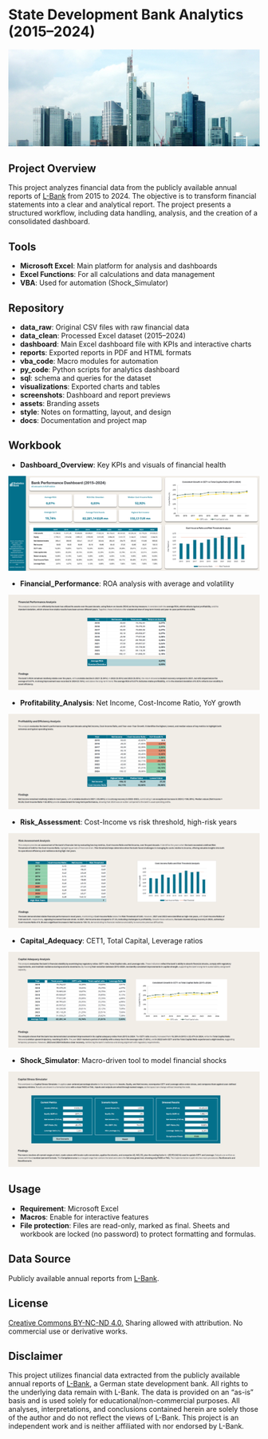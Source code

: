 # State Development Bank Analytics (2015–2024)

![Banner](assets/banner/banner.png)

## Project Overview

This project analyzes financial data from the publicly available annual reports of [L-Bank](https://www.l-bank.info/en/about-l-bank/publications/annual-reports/annual-reports.html?lang=en) from 2015 to 2024. The objective is to transform financial statements into a clear and analytical report. The project presents a structured workflow, including data handling, analysis, and the creation of a consolidated dashboard.

## Tools

- **Microsoft Excel**: Main platform for analysis and dashboards  
- **Excel Functions**: For all calculations and data management  
- **VBA**: Used for automation (Shock_Simulator)  

## Repository

- **data_raw**: Original CSV files with raw financial data  
- **data_clean**: Processed Excel dataset (2015–2024)  
- **dashboard**: Main Excel dashboard file with KPIs and interactive charts  
- **reports**: Exported reports in PDF and HTML formats 
- **vba_code**: Macro modules for automation
- **py_code**: Python scripts for analytics dashboard
- **sql**: schema and queries for the dataset
- **visualizations**: Exported charts and tables  
- **screenshots**: Dashboard and report previews  
- **assets**: Branding assets  
- **style**: Notes on formatting, layout, and design  
- **docs**: Documentation and project map    

## Workbook

- **Dashboard_Overview**: Key KPIs and visuals of financial health  

![Dashboard Overview](screenshots/dashboard_overview.png)

- **Financial_Performance**: ROA analysis with average and volatility  

![Financial Performance](screenshots/financial_performance.png)

- **Profitability_Analysis**: Net Income, Cost-Income Ratio, YoY growth  

![Profitability Analysis](screenshots/profitability_analysis.png)

- **Risk_Assessment**: Cost-Income vs risk threshold, high-risk years  

![Risk Assessment](screenshots/risk_assessment.png)

- **Capital_Adequacy**: CET1, Total Capital, Leverage ratios  

![Capital Adequacy](screenshots/capital_adequacy.png)

- **Shock_Simulator**: Macro-driven tool to model financial shocks  

![Shock Simulator](screenshots/shock_simulator.png)


## Usage

- **Requirement**: Microsoft Excel  
- **Macros**: Enable for interactive features  
- **File protection**: Files are read-only, marked as final. Sheets and workbook are locked (no password) to protect formatting and formulas.  

## Data Source

Publicly available annual reports from [L-Bank](https://www.l-bank.de).  

## License

[Creative Commons BY-NC-ND 4.0.](LICENSE) Sharing allowed with attribution. No commercial use or derivative works.

## Disclaimer

This project utilizes financial data extracted from the publicly available annual reports of [L-Bank](https://www.l-bank.info/en/about-l-bank/publications/annual-reports/annual-reports.html?lang=en), a German state development bank. All rights to the underlying data remain with L-Bank. The data is provided on an “as-is” basis and is used solely for educational/non-commercial purposes. All analyses, interpretations, and conclusions contained herein are solely those of the author and do not reflect the views of L-Bank. This project is an independent work and is neither affiliated with nor endorsed by L-Bank.
